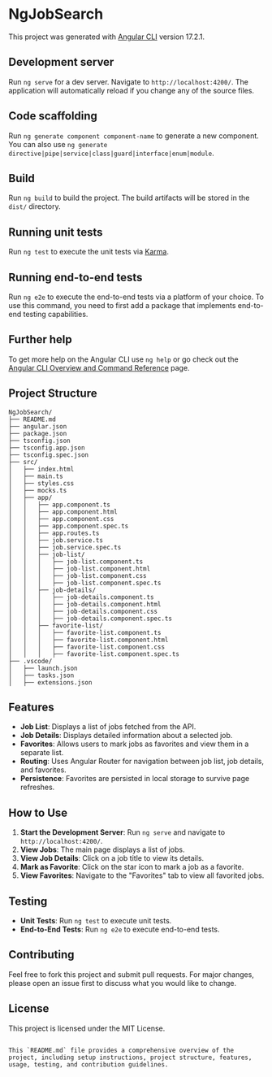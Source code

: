 # NgJobSearch

This project was generated with [Angular CLI](https://github.com/angular/angular-cli) version 17.2.1.

## Development server

Run `ng serve` for a dev server. Navigate to `http://localhost:4200/`. The application will automatically reload if you change any of the source files.

## Code scaffolding

Run `ng generate component component-name` to generate a new component. You can also use `ng generate directive|pipe|service|class|guard|interface|enum|module`.

## Build

Run `ng build` to build the project. The build artifacts will be stored in the `dist/` directory.

## Running unit tests

Run `ng test` to execute the unit tests via [Karma](https://karma-runner.github.io).

## Running end-to-end tests

Run `ng e2e` to execute the end-to-end tests via a platform of your choice. To use this command, you need to first add a package that implements end-to-end testing capabilities.

## Further help

To get more help on the Angular CLI use `ng help` or go check out the [Angular CLI Overview and Command Reference](https://angular.io/cli) page.

## Project Structure

```
NgJobSearch/
├── README.md
├── angular.json
├── package.json
├── tsconfig.json
├── tsconfig.app.json
├── tsconfig.spec.json
├── src/
│   ├── index.html
│   ├── main.ts
│   ├── styles.css
│   ├── mocks.ts
│   ├── app/
│   │   ├── app.component.ts
│   │   ├── app.component.html
│   │   ├── app.component.css
│   │   ├── app.component.spec.ts
│   │   ├── app.routes.ts
│   │   ├── job.service.ts
│   │   ├── job.service.spec.ts
│   │   ├── job-list/
│   │   │   ├── job-list.component.ts
│   │   │   ├── job-list.component.html
│   │   │   ├── job-list.component.css
│   │   │   ├── job-list.component.spec.ts
│   │   ├── job-details/
│   │   │   ├── job-details.component.ts
│   │   │   ├── job-details.component.html
│   │   │   ├── job-details.component.css
│   │   │   ├── job-details.component.spec.ts
│   │   ├── favorite-list/
│   │   │   ├── favorite-list.component.ts
│   │   │   ├── favorite-list.component.html
│   │   │   ├── favorite-list.component.css
│   │   │   ├── favorite-list.component.spec.ts
├── .vscode/
│   ├── launch.json
│   ├── tasks.json
│   ├── extensions.json
```

## Features

- **Job List**: Displays a list of jobs fetched from the API.
- **Job Details**: Displays detailed information about a selected job.
- **Favorites**: Allows users to mark jobs as favorites and view them in a separate list.
- **Routing**: Uses Angular Router for navigation between job list, job details, and favorites.
- **Persistence**: Favorites are persisted in local storage to survive page refreshes.

## How to Use

1. **Start the Development Server**: Run `ng serve` and navigate to `http://localhost:4200/`.
2. **View Jobs**: The main page displays a list of jobs.
3. **View Job Details**: Click on a job title to view its details.
4. **Mark as Favorite**: Click on the star icon to mark a job as a favorite.
5. **View Favorites**: Navigate to the "Favorites" tab to view all favorited jobs.

## Testing

- **Unit Tests**: Run `ng test` to execute unit tests.
- **End-to-End Tests**: Run `ng e2e` to execute end-to-end tests.

## Contributing

Feel free to fork this project and submit pull requests. For major changes, please open an issue first to discuss what you would like to change.

## License

This project is licensed under the MIT License.

```

This `README.md` file provides a comprehensive overview of the project, including setup instructions, project structure, features, usage, testing, and contribution guidelines.
```
